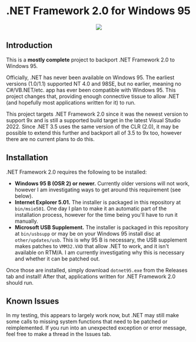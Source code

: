 # .NET Framework 2.0 for Windows 95

<p align="center">
  <img src="https://raw.githubusercontent.com/itsmattkc/dotnet95/master/img/screenshot.png" />
</p>

## Introduction

This is a **mostly complete** project to backport .NET Framework 2.0 to Windows 95.

Officially, .NET has never been available on Windows 95. The earliest versions (1.0/1.1) supported NT 4.0 and 98SE, but no earlier, meaning no C#/VB.NET/etc. app has ever been compatible with Windows 95. This project changes that, providing enough connective tissue to allow .NET (and hopefully most applications written for it) to run.

This project targets .NET Framework 2.0 since it was the newest version to support 9x and is still a supported build target in the latest Visual Studio 2022. Since .NET 3.5 uses the same version of the CLR (2.0), it may be possible to extend this further and backport all of 3.5 to 9x too, however there are no current plans to do this.

## Installation

.NET Framework 2.0 requires the following to be installed:

- **Windows 95 B (OSR 2) or newer.** Currently older versions will not work, however I am investigating ways to get around this requirement (see below).
- **Internet Explorer 5.01.** The installer is packaged in this repository at `bin/msie501`. One day I plan to make it an automatic part of the installation process, however for the time being you'll have to run it manually.
- **Microsoft USB Supplement.** The installer is packaged in this repository at `bin/usbsupp` or may be on your Windows 95 install disc at `other/updates/usb`. This is why 95 B is necessary, the USB supplement makes patches to `VMM32.VXD` that allow .NET to work, and it isn't available on RTM/A. I am currently investigating why this is necessary and whether it can be patched out.

Once those are installed, simply download `dotnet95.exe` from the Releases tab and install! After that, applications written for .NET Framework 2.0 should run.

## Known Issues

In my testing, this appears to largely work now, but .NET may still make some calls to missing system functions that need to be patched or reimplemented. If you run into an unexpected exception or error message, feel free to make a thread in the Issues tab.
